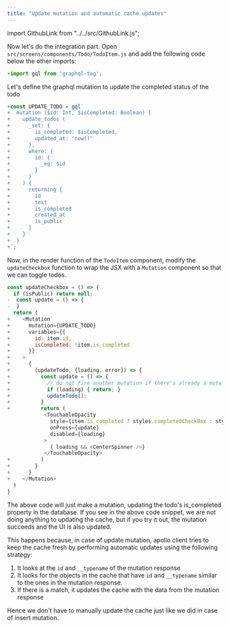 ```yaml
---
title: "Update mutation and automatic cache updates"
---
```


import GithubLink from "../../src/GithubLink.js";

Now let's do the integration part. Open `src/screens/components/Todo/TodoItem.js` and add the following code below the other imports:


<GithubLink link="https://github.com/hasura/graphql-engine/blob/master/community/learn/graphql-tutorials/tutorials/react-native-apollo/app-final/src/screens/components/Todo/TodoItem.js" text="TodoItem.js"/>

```javascript
+import gql from 'graphql-tag';
```
Let's define the graphql mutation to update the completed status of the todo

```javascript
+const UPDATE_TODO = gql`
+  mutation ($id: Int, $isCompleted: Boolean) {
+    update_todos (
+      _set: {
+        is_completed: $isCompleted,
+        updated_at: "now()"
+      },
+      where: {
+        id: {
+          _eq: $id
+        }
+      }
+    ) {
+      returning {
+        id
+        text
+        is_completed
+        created_at
+        is_public
+      }
+    }
+  }
+`;
```

Now, in the render function of the `TodoItem` component, modify the `updateCheckbox` function to wrap the JSX with a `Mutation` component so that we can toggle todos.


```js
const updateCheckbox = () => {
  if (isPublic) return null;
-  const update = () => {
-  }
  return (
+    <Mutation
+      mutation={UPDATE_TODO}
+      variables={{
+        id: item.id,
+        isCompleted: !item.is_completed
+      }}
+    >
+      {
+        (updateTodo, {loading, error}) => {
+          const update = () => {
+            // do not fire another mutation if there's already a mutation in progress
+            if (loading) { return; }
+            updateTodo();
+          }
+          return (
            <TouchableOpacity
              style={item.is_completed ? styles.completedCheckBox : styles.checkBox}
              onPress={update}
              disabled={loading}
            >
              { loading && <CenterSpinner />}
            </TouchableOpacity>
+          )
+        }
+      }
+    </Mutation>
  )
}
```

The above code will just make a mutation, updating the todo's is_completed property in the database. If you see in the above code snippet, we are not doing anything to updating the cache, but if you try it out, the mutation succeeds and the UI is also updated.

This happens because, in case of update mutation, apollo client tries to keep the cache fresh by performing automatic updates using the following strategy:

1. It looks at the `id` and `__typename` of the mutation response
2. It looks for the objects in the cache that have `id` and `__typename` similar to the ones in the mutation response.
3. If there is a match, it updates the cache with the data from the mutation response

Hence we don't have to manually update the cache just like we did in case of insert mutation.

